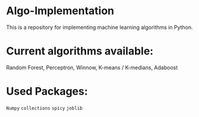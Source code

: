 # Algo-Implementation
This is a repository for implementing machine learning algorithms in Python.

# Current algorithms available:
Random Forest,
Perceptron,
Winnow,
K-means / K-medians,
Adaboost

# Used Packages:
`Numpy`
`collections`
`spicy`
`joblib`
